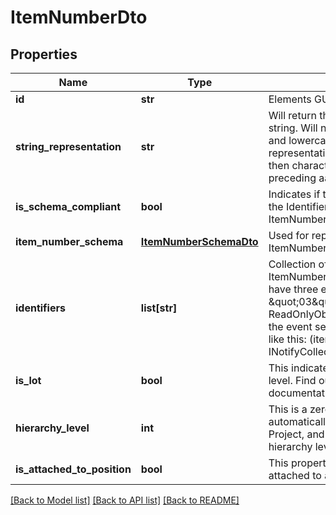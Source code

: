 # ItemNumberDto

## Properties
Name | Type | Description | Notes
------------ | ------------- | ------------- | -------------
**id** | **str** | Elements GUID identifier. | 
**string_representation** | **str** | Will return this ItemNumber as point delimited string. Will not distinguish between upper- and lowercase and return an all-lowercase representation. Will consider first numbers, then characters, e.g. 1a is considered preceding aa. | [optional] 
**is_schema_compliant** | **bool** | Indicates if the characters and the length of the Identifiers match the current ItemNumberSchema. | 
**item_number_schema** | [**ItemNumberSchemaDto**](ItemNumberSchemaDto.md) | Used for representing and validating this ItemNumber. | [optional] 
**identifiers** | **list[str]** | Collection of the single identifiers in this ItemNumber. P.e., \&quot;02.03.004\&quot; will have three elements \&quot;02\&quot;, \&quot;03\&quot;, and \&quot;004\&quot;. Since ReadOnlyObservableCollection&#x60;1 does have the event set to protected, it can be accessed like this: (itemNumber.Identifiers as INotifyCollectionChanged).CollectionChanged | [optional] 
**is_lot** | **bool** | This indicates if this item number is at the lot level. Find out more about lots in the documentation. | 
**hierarchy_level** | **int** | This is a zero based hierarchy level. It&#39;s set automatically when used in the context of a Project, and can be used to identify the hierarchy level of the current element. | 
**is_attached_to_position** | **bool** | This property indicates if this ItemNumber is attached to an object of the Position type. | 

[[Back to Model list]](../README.md#documentation-for-models) [[Back to API list]](../README.md#documentation-for-api-endpoints) [[Back to README]](../README.md)


